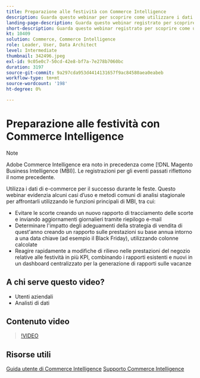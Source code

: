 ```yaml
---
title: Preparazione alle festività con Commerce Intelligence
description: Guarda questo webinar per scoprire come utilizzare i dati di e-commerce per il successo durante le feste.
landing-page-description: Guarda questo webinar registrato per scoprire come utilizzare i dati di e-commerce per il successo durante le feste.
short-description: Guarda questo webinar registrato per scoprire come utilizzare i dati di e-commerce per il successo durante le feste.
kt: 10409
solution: Commerce, Commerce Intelligence
role: Leader, User, Data Architect
level: Intermediate
thumbnail: 342496.jpeg
exl-id: 9c05e0c7-50cd-42e8-bf7a-7e278b7060bc
duration: 3197
source-git-commit: 9a297cda953d4414131657f9ac84580aea0eabeb
workflow-type: tm+mt
source-wordcount: '198'
ht-degree: 0%

---
```


# Preparazione alle festività con Commerce Intelligence

>[!NOTE]
>
>Adobe Commerce Intelligence era noto in precedenza come [!DNL Magento Business Intelligence (MBI)]. Le registrazioni per gli eventi passati riflettono il nome precedente.

Utilizza i dati di e-commerce per il successo durante le feste. Questo webinar evidenzia alcuni casi d’uso e metodi comuni di analisi stagionale per affrontarli utilizzando le funzioni principali di MBI, tra cui:

- Evitare le scorte creando un nuovo rapporto di tracciamento delle scorte e inviando aggiornamenti giornalieri tramite riepilogo e-mail
- Determinare l&#39;impatto degli adeguamenti della strategia di vendita di quest&#39;anno creando un rapporto sulle prestazioni su base annua intorno a una data chiave (ad esempio il Black Friday), utilizzando colonne calcolate
- Reagire rapidamente a modifiche di rilievo nelle prestazioni del negozio relative alle festività in più KPI, combinando i rapporti esistenti e nuovi in un dashboard centralizzato per la generazione di rapporti sulle vacanze

## A chi serve questo video?

- Utenti aziendali
- Analisti di dati

## Contenuto video

>[!VIDEO](https://video.tv.adobe.com/v/342496?quality=12&learn=on)

## Risorse utili

[Guida utente di Commerce Intelligence](https://experienceleague.adobe.com/docs/commerce-business-intelligence/mbi/guide-overview.html?lang=it)
[Supporto Commerce Intelligence](https://experienceleague.adobe.com/docs/commerce-knowledge-base/kb/troubleshooting/miscellaneous/mbi-service-policies.html?lang=it)
